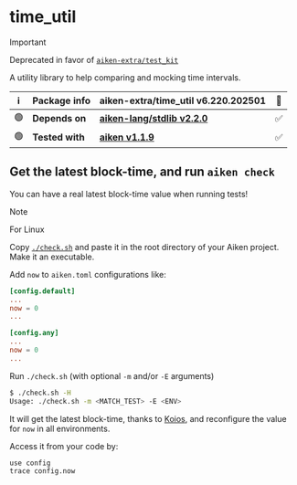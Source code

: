 # time_util

> [!IMPORTANT]
> Deprecated in favor of [`aiken-extra/test_kit`](https://github.com/aiken-extra/test_kit)

A utility library to help comparing and mocking time intervals.

| ℹ️  | Package info    | aiken-extra/time_util v6.220.202501                                                      | 🐞  |
| --- | --------------- | ---------------------------------------------------------------------------------------- | --- |
| 🟢  | **Depends on**  | [**aiken-lang/stdlib v2.2.0**](https://github.com/aiken-lang/stdlib/releases/tag/v2.2.0) | ✅  |
| 🟢  | **Tested with** | [**aiken v1.1.9**](https://github.com/aiken-lang/aiken/releases/tag/v1.1.9)              | ✅  |

## Get the latest **block-time**, and run `aiken check`

You can have a real latest block-time value when running tests!

> [!NOTE]
> For Linux

Copy [`./check.sh`](./check.sh) and paste it in the root directory of your Aiken project.
Make it an executable.

Add `now` to `aiken.toml` configurations like:

```toml
[config.default]
...
now = 0
...

[config.any]
...
now = 0
...
```

Run `./check.sh` (with optional `-m` and/or `-E` arguments)

```bash
$ ./check.sh -H
Usage: ./check.sh -m <MATCH_TEST> -E <ENV>
```

It will get the latest block-time, thanks to [Koios](https://www.koios.rest),
and reconfigure the value for `now` in all environments.

Access it from your code by:

```gleam
use config
trace config.now
```
